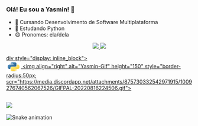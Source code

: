 ### Olá! Eu sou a Yasmin! 👋

- 📕 Cursando Desenvolvimento de Software Multiplataforma
- 🐍 Estudando Python
- 😄 Pronomes: ela/dela

<div align="center">
  <a href="https://github.com/ymosena">
  <img height="180em" src="https://github-readme-stats.vercel.app/api?username=ymosena&show_icons=true&theme=dracula&include_all_commits=true&count_private=true"/>
  <img height="180em" src="https://github-readme-stats.vercel.app/api/top-langs/?username=ymosena&layout=compact&langs_count=7&theme=dracula"/>
</div>

div style="display: inline_block"><br>
<img align="center" alt="Yasmin-Python" height="30" width="40" src="https://raw.githubusercontent.com/devicons/devicon/master/icons/python/python-original.svg">
<img align="right" alt="Yasmin-Gif" height="150" style="border-radius:50px; scr="https://media.discordapp.net/attachments/875730332542971915/1009276740562067526/GIFPAL-20220816224506.gif">
</div>

##

<div>
<a href="https://www.instagram.com/ymosena/" target="_blank"><img src="https://img.shields.io/badge/-Instagram-%23E4405F?style=for-the-badge&logo=instagram&logoColor=white" target="_blank"></a>

![Snake animation](https://github.com/ymosena)

</div>
